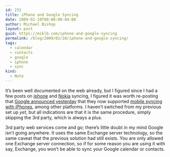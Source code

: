 ```yaml
---
id: 231
title: iPhone and Google Syncing
date: 2009-02-10T00:00:00-04:00
author: Michael Bishop
layout: post
guid: https://miklb.com/iphone-and-google-syncing
permalink: /blog/2009/02/10/iphone-and-google-syncing/
tags:
  - calendar
  - contacts
  - google
  - iphone
  - sync
kind:
  - Note
---
```

<p>It’s been well documented on the web already, but I figured since I had a few posts on <a href="http://miklb.com/99-dollar-iphone">iphone</a> and <a href="http://miklb.com/calendar-syncing-lightning-google-and-nokia-e62">Nokia</a> syncing, I figured it was worth re-posting that <a href="http://googleblog.blogspot.com/2009/02/calendar-and-contact-syncing-for-iphone.html">Google announced yesterday</a> that they now supported <a href="http://www.google.com/mobile/apple/sync.html">mobile syncing with iPhones</a>, among other platforms.  I haven’t switched from my previous set up <em>yet</em>, but all indications are that it is the same procedure, simply skipping the 3rd party, which is always a plus.</p>

<p>3rd party web services come and go; there’s little doubt in my mind Google isn’t going anywhere.  It uses the same Exchange server technology, so the same caveat that the previous solution had still exists.  You are only allowed one Exchange server connection, so if for some reason you are using it with say, Exchange, you won’t be able to sync your Google calendar or contacts.</p>